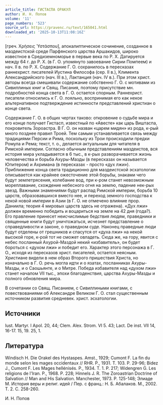 ```yaml
---
article_title: ГИСТАСПА ОРАКУЛ
author: И. Н. Попов
volume: '11'
page_numbers: '523'
source_url: https://pravenc.ru/text/165041.html
downloaded_at: '2025-10-13T11:08:16Z'
---
```


[греч. Χρήσεις ῾Υστάσπου], апокалиптическое сочинение, созданное в маздеистской среде Парфянского царства Аршакидов, широко известное в Средиземноморье в первые века по Р. Х. Датируется между 64 г. до Р. Х. (в Г. О. упомянуто завоевание Сирии Помпеем) и нач. II в. по Р. Х. Содержание Г. О. сохранилось в пересказах раннехрист. писателей Иустина Философа (сер. II в.), Климента Александрийского (нач. III в.), Лактанция (нач. IV в.). При этом христ. авторы всегда смешивали содержание собственно Г. О. с мотивами из Сивиллиных книг и Свящ. Писания, поэтому присутствие мн. подробностей конца света в Г. О. остается спорным. Раннехрист. писатели относились к Г. О. лояльно, воспринимая его как некое альтернативное подтверждение истинности представлений христиан о конце света.

Содержание Г. О. в общих чертах таково: откровение о судьбе мира и его конце получает Гистасп, известный по «Авесте» как царь Виштаспа, покровитель Зороастра. В Г. О. он назван «царем мидян» из рода, к-рый много позднее правил Троей. Тем самым устанавливается связь между традициями Персии и Рима, поскольку из Трои происходили предки Ромула и Рема; текст, т. о., делается актуальным для читателя в Римской империи. Согласно обычным представлениям маздеистов, вся история мира укладывается в 6 тыс., в к-рых разворачивается жизнь человечества и борьба Ахуры-Мазды (в пересказах он называется Юпитером) и Ахримана (в пересказах - просто «дух лжи»). Приближение конца света традиционно для маздеистской эсхатологии описывается как крайнее ожесточение этой борьбы, знаками чего будут землетрясения, колебание вод, при к-ром станет невозможным мореплавание, схождение небесного огня на землю, падение нек-рых звезд. Важными знамениями будут распад Римской империи, борьба 10 царств, образовавшихся вместо нее, и переход земного господства к некой новой империи в Азии (в Г. О. не отмечено влияние прор. Даниила; теория 4 мировых царств здесь не отражена). «Дух лжи» должен временно победить и воцариться на земле на 42 дня (года?). Его правление принесет неисчислимые бедствия людям, праведники и священные книги будут уничтожаться, исчезнет представление о справедливости и законе, о праведном суде. Наконец праведные люди будут отделены от грешников и спасутся от «духа лжи» на некой высокой горе, к-рой тот не сможет овладеть. Сюда же, на гору, явится с небес посланный Ахурой-Маздой некий «избавитель», он будет бороться с «духом лжи» и победит его. Характер этого персонажа в Г. О., исходя из пересказов христ. писателей, остается неясным. Христиане видели в нем образ Второго пришествия Христа, но изначально в Г. О. речь могла идти и о язатах, посланниках Ахуры-Мазды, и о Саошьянте, и о Митре. Победа избавителя над «духом лжи» станет началом VII тыс., эпохи благоденствия, царства Ахуры-Мазды и полного обновления мира.

В сочетании со Свящ. Писанием, с Сивиллиными книгами, с повествованиями об Александре Великом Г. О. стал существенным источником развития средневек. христ. эсхатологии.

## Источники

Iust. Martyr. I Apol. 20, 44; Clem. Alex. Strom. VI 5. 43; Lact. De inst. VII 14, 16-17. 15, 19. 25, 1.

## Литература

Windisch H. Die Orakel des Hystaspes. Amst., 1929; Cumont F. La fin du monde selon les mages occidentaux // RHR. P., 1931. T. 103. P. 29-96; Bidez J., Cumont F. Les Mages hellénisés. P., 1934. T. 1. P. 217; Widengren G. Les religions de l'Iran. P., 1968. P. 228; Hinnels J. R. The Zoroastrian Doctrine of Salvation // Man and His Salvation. Manchester, 1973. P. 125-148; Элиаде М. История веры и религ. идей / Пер. с франц.: Н. Б. Абалаков. М., 2002. Т. 2. С. 258-260.

И. Н. Попов
